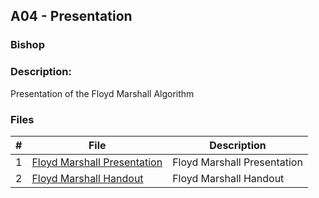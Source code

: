 ## A04 - Presentation
### Bishop
### Description:

Presentation of the Floyd Marshall Algorithm 

### Files

|   #   | File     | Description                      |
| :---: | -------- | -------------------------------- |
|   1   |[Floyd Marshall Presentation](https://github.com/BishopSwearingen/3013-Algorithms-Swearingen/blob/main/Assignments/A04/Floyd%20Warshall%20Presentation%20Adv%20Struc%20(5).pptx) | Floyd Marshall Presentation  |
|   2   | [Floyd Marshall Handout](https://github.com/BishopSwearingen/3013-Algorithms-Swearingen/blob/main/Assignments/A04/Floyd%20Marshall%20Handout.docx)   |         Floyd Marshall Handout            |



